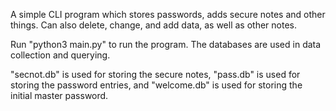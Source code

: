A simple CLI program which stores passwords, adds secure notes and other things.
Can also delete, change, and add data, as well as other notes. 

Run "python3 main.py" to run the program. The databases are used in data collection and querying.

"secnot.db" is used for storing the secure notes, "pass.db" is used for storing the password entries, and "welcome.db" is used for storing the initial master password.
